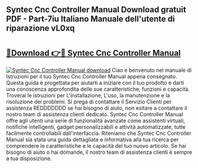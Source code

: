 ## Syntec Cnc Controller Manual Download gratuit PDF - Part-7iu Italiano Manuale dell'utente di riparazione vL0xq

# <h2><a href="http://dfd3lmk.blite.top/?on=Syntec+Cnc+Controller+Manual">🔗Download 👉🔴 Syntec Cnc Controller Manual</a></h2>

[![Syntec Cnc Controller Manual download](https://i.imgur.com/lujVjoI.png)](http://dfd3lmk.blite.top/?on=Syntec+Cnc+Controller+Manual)
Ciao e benvenuto nel manuale di Istruzioni per il tuo Syntec Cnc Controller Manual appena consegnato. Questa guida è progettata per aiutarti a iniziare con il tuo prodotto e darti una conoscenza approfondita delle sue caratteristiche, funzioni e capacità. Troverai le istruzioni per L'installazione, L'uso, la manutenzione e la risoluzione dei problemi. Si prega di contattare il Servizio Clienti per assistenza REDDDDDDD se hai bisogno di aiuto, non esitare a contattare il nostro team di assistenza clienti dedicato. Syntec Cnc Controller Manual offre agli utenti una serie di funzionalità avanzate come assistenti virtuali, notifiche intelligenti, gadget personalizzabili e attività automatizzate, tutte facilmente controllabili dall'interfaccia. Riteniamo che Syntec Cnc Controller Manual sia stata una guida dettagliata e informativa alla tua ricerca per comprendere le caratteristiche e le capacità del tuo nuovo articolo. Se hai bisogno di aiuto o hai domande, il nostro team di assistenza clienti è sempre a tua disposizione.
